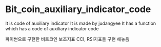 # Bit_coin_auxiliary_indicator_code
It is code of auxiliary indicator
It is made by judangyee
It has a function which has a code of auxiliary indicator code

파이썬으로 구현한 비트코인 보조지표 CCI, RSI지표들 구현 해놓음
